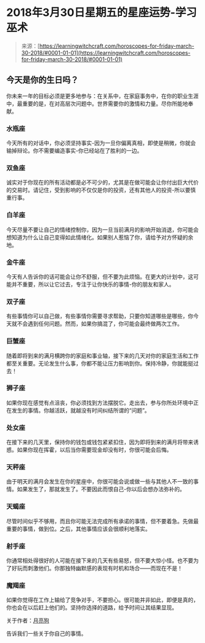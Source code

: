 <!--yml

category: 未分类

日期：2024年06月12日 18:17:42

-->

# 2018年3月30日星期五的星座运势-学习巫术

> 来源：[https://learningwitchcraft.com/horoscopes-for-friday-march-30-2018/#0001-01-01](https://learningwitchcraft.com/horoscopes-for-friday-march-30-2018/#0001-01-01)

## 今天是你的生日吗？

你未来一年的目标必须是更多地参与：在关系中，在家庭事务中，在你的职业生涯中，最重要的是，在对高层次问题中。世界需要你的激情和力量。尽你所能地奉献。

### 水瓶座

今天所有的对话中，你必须坚持事实-因为一旦你偏离真相，即使是稍微，你就会输掉辩论。你不需要编造事实-你已经站在了胜利的一边。

### 双鱼座

诚实对于你现在的所有活动都是必不可少的，尤其是在做可能会让你付出巨大代价的交易时。请记住，受到影响的不仅仅是你的投资，还有其他人的投资-所以要慎重行事。

### 白羊座

今天尽量不要让自己的情绪控制你，因为一旦当前满月的影响开始消退，你可能会想知道为什么让自己变得如此情绪化。如果别人惹恼了你，请给予对方怀疑的余地。

### 金牛座

今天有人告诉你的话可能会让你不舒服，但不要为此烦恼。在更大的计划中，这可能并不重要，所以让它过去，专注于让你快乐的事情-你的朋友和家人。

### 双子座

有些事情你可以自己做，有些事情你需要寻求帮助，只要你知道哪些是哪些，你今天就不会遇到任何问题。然而，如果你搞混了，你可能会最终做两次工作。

### 巨蟹座

随着即将到来的满月横跨你的家庭和事业轴，接下来的几天对你的家庭生活和工作都至关重要。无论发生什么事，你都不能让压力影响到你。保持冷静，你就能挺过去！

### 狮子座

如果你现在感觉有点沮丧，你必须找到方法摆脱它。走出去，参与你所处环境中正在发生的事情。你越活跃，就越没有时间纠结所谓的“问题”。

### 处女座

在接下来的几天里，保持你的钱包或钱包紧紧扣住，因为即将到来的满月将带来诱惑。如果你现在挥霍，以后当你需要现金却没有时，你很可能会后悔。

### 天秤座

由于明天的满月会发生在你的星座中，你很可能会说或做一些与其他人不一致的事情。如果发生了，那就发生了。不要因此而恨自己-你以后会想办法弥补的。

### 天蝎座

尽管时间似乎不够用，而且你可能无法完成所有承诺的事情，但不要着急。先做最重要的事情，做到位。之后，其他事情应该会很顺利地落实。

### 射手座

你通常相处得很好的人可能在接下来的几天有些易怒，但不要大惊小怪。也不要为了好玩而刺激他们。你那独特幽默感的表现有时机和场合——而现在不是！

### 魔羯座

如果你觉得在工作上输给了竞争对手，不要担心。很可能并非如此，即便是真的，你也会在以后赶上他们的。坚持你选择的道路，给予时间让其结果显现。

关于作者：[月亮狗](https://learningwitchcraft.com/profile/?tthayer/)

告诉我们一些关于你自己的事情。
